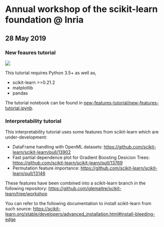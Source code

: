 # Annual workshop of the scikit-learn foundation @ Inria
## 28 May 2019

### New feaures tutorial

<a href="https://mybinder.org/v2/gh/glemaitre/scikit-learn-workshop-2019/master">
  <img src="https://mybinder.org/badge.svg" />
</a>

This tutorial requires Python 3.5+ as well as,
 - scikit-learn >=0.21.2
 - matplotlib
 - pandas

The tutorial notebook can be found in 
[new-features-tutorial/new-features-tutorial.ipynb](https://github.com/glemaitre/scikit-learn-workshop-2019/blob/master/new-features-tutorial/new-features-tutorial.ipynb).

### Interpretability tutorial

This interpretability tutorial uses some features from scikit-learn which are under-development:

* DataFrame handling with OpenML datasets:
  https://github.com/scikit-learn/scikit-learn/pull/13902
* Fast partial dependence plot for Gradient Boosting Desicion Trees:
  https://github.com/scikit-learn/scikit-learn/pull/13769
* Permutation feature importance:
  https://github.com/scikit-learn/scikit-learn/pull/13146

These features have been combined into a scikit-learn branch in the following
repository: https://github.com/glemaitre/scikit-learn/tree/workshop

You can refer to the following documentation to install scikit-learn from such
source:
https://scikit-learn.org/stable/developers/advanced_installation.html#install-bleeding-edge
